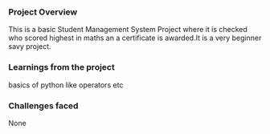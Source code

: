 ### Project Overview

 This is a basic Student Management System Project where it is checked who scored highest in maths an a certificate is awarded.It is a very beginner savy project.


### Learnings from the project

 basics of python like operators etc


### Challenges faced

 None


